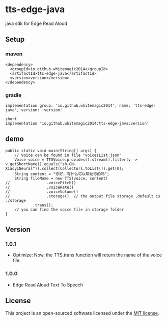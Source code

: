# tts-edge-java

java sdk for Edge Read Aloud

## Setup

### maven

```
<dependency>
  <groupId>io.github.whitemagic2014</groupId>
  <artifactId>tts-edge-java</artifactId>
  <version>version</version>
</dependency>
```

### gradle

```
implementation group: 'io.github.whitemagic2014', name: 'tts-edge-java', version: 'version'

short
implementation 'io.github.whitemagic2014:tts-edge-java:version'
```

## demo

```
public static void main(String[] args) {
    // Voice can be found in file "voicesList.json" 
    Voice voice = TTSVoice.provides().stream().filter(v -> v.getShortName().equals("zh-CN-XiaoyiNeural")).collect(Collectors.toList()).get(0);
    String content = "你好，有什么可以帮助你的吗";
    String fileName = new TTS(voice, content)
//                .voicePitch()
//                .voiceRate()
//                .voiceVolume()
//                .storage()  // the output file storage ,default is ./storage
            .trans();
    // you can find the voice file in storage folder        
}
```

## Version

### 1.0.1

- Optimize: Now, the TTS.trans function will return the name of the voice file.

### 1.0.0

- Edge Read Aloud Text To Speech

## License

This project is an open-sourced software licensed under the [MIT license](LICENSE).